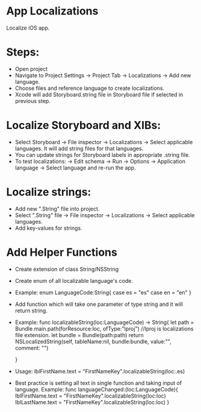 # App Localizations
Localize iOS app.

# Steps:
- Open project
- Navigate to Project Settings -> Project Tab -> Localizations -> Add new language.
- Choose files and reference language to create localizations.
- Xcode will add Storyboard.string file in Storyboard file if selected in previous step.

# Localize Storyboard and XIBs:
- Select Storyboard -> File inspector -> Localizations -> Select applicable languages. It will add string files for that languages.
- You can update strings for Storyboard labels in appropriate .string file.
- To test localizations: -> Edit schema -> Run -> Options -> Application language -> Select language and re-run the app.

# Localize strings:
- Add new ".String" file into project.
- Select ".String" file -> File inspector -> Localizations -> Select applicable languages.
- Add key-values for strings.

# Add Helper Functions
- Create extension of class String/NSString
- Create enum of all localizable language's code.
- Example:
    enum LanguageCode:String{
        case es = "es"
        case en = "en"
    }
- Add function which will take one parameter of type string and it will return string.
- Example:
    func localizableString(loc:LanguageCode) -> String{
        let path = Bundle.main.path(forResource:loc, ofType:"lproj") //lproj is localizations file extension.
        let bundle = Bundle(path:path)
        return NSLocalizedString(self, tableName:nil, bundle:bundle, value:"", comment: "")

    }
- Usage:
    lblFirstName.text = "FirstNameKey".localizableString(loc:.es)
- Best practice is setting all text in single function and taking input of language.
    Example:
    func languageChanged:(loc:LanguageCode){
        lblFirstName.text = "FirstNameKey".localizableString(loc:loc)
        lblLastName.text = "FirstNameKey".localizableString(loc:loc)
    }

